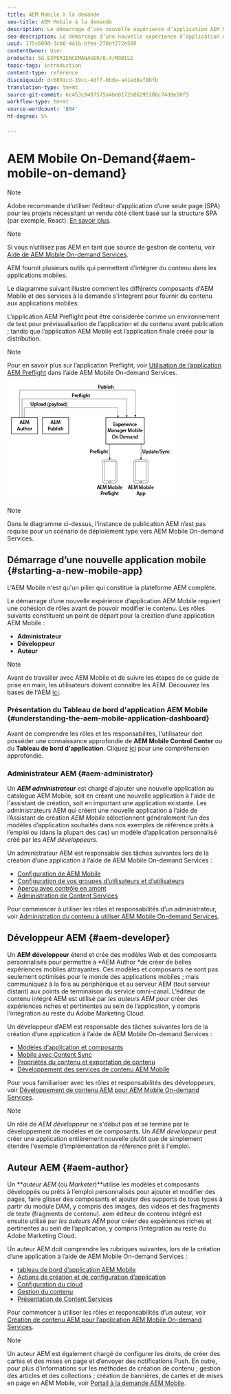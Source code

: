 ```yaml
---
title: AEM Mobile à la demande
seo-title: AEM Mobile à la demande
description: Le démarrage d’une nouvelle expérience d’application AEM Mobile requiert une cohésion de rôles avant de pouvoir modifier le contenu. Suivez cette page pour commencer à utiliser AEM services mobiles à la demande.
seo-description: Le démarrage d’une nouvelle expérience d’application AEM Mobile requiert une cohésion de rôles avant de pouvoir modifier le contenu. Suivez cette page pour commencer à utiliser AEM services mobiles à la demande.
uuid: 175c609d-3cb8-4a1b-bfea-278df272e500
contentOwner: User
products: SG_EXPERIENCEMANAGER/6.4/MOBILE
topic-tags: introduction
content-type: reference
discoiquuid: dc6891cd-19cc-4dff-8bda-a41ed8af8bfb
translation-type: tm+mt
source-git-commit: 6c453c9497575a4be0172b86295186c74d0e50f5
workflow-type: tm+mt
source-wordcount: '804'
ht-degree: 5%

---
```



# AEM Mobile On-Demand{#aem-mobile-on-demand}

>[!NOTE]
>
>Adobe recommande d’utiliser l’éditeur d’application d’une seule page (SPA) pour les projets nécessitant un rendu côté client basé sur la structure SPA (par exemple, React). [En savoir plus](/help/sites-developing/spa-overview.md).

>[!NOTE]
>
>Si vous n’utilisez pas AEM en tant que source de gestion de contenu, voir [Aide de AEM Mobile On-demand Services](https://helpx.adobe.com/digital-publishing-solution/topics.html).

AEM fournit plusieurs outils qui permettent d’intégrer du contenu dans les applications mobiles.

Le diagramme suivant illustre comment les différents composants d&#39;AEM Mobile et des services à la demande s&#39;intègrent pour fournir du contenu aux applications mobiles.

L’application AEM Preflight peut être considérée comme un environnement de test pour prévisualisation de l’application et du contenu avant publication ; tandis que l’application AEM Mobile est l’application finale créée pour la distribution.

>[!NOTE]
>
>Pour en savoir plus sur l’application Preflight, voir [Utilisation de l’application AEM Preflight](https://helpx.adobe.com/digital-publishing-solution/help/preflight-app.html) dans l’aide AEM Mobile On-demand Services.

![chlimage_1-171](assets/chlimage_1-171.png)

>[!NOTE]
>
>Dans le diagramme ci-dessus, l’instance de publication AEM n’est pas requise pour un scénario de déploiement type vers AEM Mobile On-demand Services.

## Démarrage d’une nouvelle application mobile {#starting-a-new-mobile-app}

L&#39;AEM Mobile n&#39;est qu&#39;un pilier qui constitue la plateforme AEM complète.

Le démarrage d’une nouvelle expérience d’application AEM Mobile requiert une cohésion de rôles avant de pouvoir modifier le contenu. Les rôles suivants constituent un point de départ pour la création d’une application AEM Mobile :

* **Administrateur**
* **Développeur**
* **Auteur**

>[!NOTE]
>
>Avant de travailler avec AEM Mobile et de suivre les étapes de ce guide de prise en main, les utilisateurs doivent connaître les AEM. Découvrez les bases de l&#39;AEM [ici](/help/sites-deploying/deploy.md).

### Présentation du Tableau de bord d&#39;application AEM Mobile {#understanding-the-aem-mobile-application-dashboard}

Avant de comprendre les rôles et les responsabilités, l&#39;utilisateur doit posséder une connaissance approfondie de **AEM Mobile Control Center** ou du **Tableau de bord d&#39;application**. Cliquez [ici](/help/mobile/mobile-apps-ondemand-application-dashboard.md) pour une compréhension approfondie.

### Administrateur AEM {#aem-administrator}

Un ***AEM administrateur*** est chargé d&#39;ajouter une nouvelle application au catalogue AEM Mobile, soit en créant une nouvelle application à l&#39;aide de l&#39;assistant de création, soit en important une application existante. Les administrateurs AEM qui créent une nouvelle application à l’aide de l’Assistant de création *AEM Mobile* sélectionnent généralement l’un des modèles d’application souhaités dans nos exemples de référence prêts à l’emploi ou (dans la plupart des cas) un modèle d’application personnalisé créé par les *AEM développeurs.*

Un administrateur AEM est responsable des tâches suivantes lors de la création d’une application à l’aide de AEM Mobile On-demand Services :

* [Configuration de AEM Mobile](/help/mobile/aem-mobile-setup.md)
* [Configuration de vos groupes d’utilisateurs et d’utilisateurs](/help/mobile/aem-mobile-configure-users.md)
* [Aperçu avec contrôle en amont](/help/mobile/aem-mobile-manage-ondemand-services.md)
* [Administration de Content Services](/help/mobile/developing-content-services.md)

Pour commencer à utiliser les rôles et responsabilités d’un administrateur, voir [Administration du contenu à utiliser AEM Mobile On-demand Services](/help/mobile/aem-mobile.md).

## Développeur AEM {#aem-developer}

Un **AEM développeur** étend et crée des modèles Web et des composants personnalisés pour permettre à *AEM Author *de créer de belles expériences mobiles attrayantes. Ces modèles et composants ne sont pas seulement optimisés pour le monde des applications mobiles ; mais communiquez à la fois au périphérique et au serveur AEM (tout serveur distant) aux points de terminaison du service omni-canal. L’éditeur de contenu intégré AEM est utilisé par *les auteurs AEM* pour créer des expériences riches et pertinentes au sein de l’application, y compris l’intégration au reste du Adobe Marketing Cloud.

Un développeur d’AEM est responsable des tâches suivantes lors de la création d’une application à l’aide de AEM Mobile On-demand Services :

* [Modèles d’application et composants](/help/mobile/app-templates-and-components1.md)
* [Mobile avec Content Sync](/help/mobile/mobile-ondemand-contentsync.md)
* [Propriétés du contenu et exportation de contenu](/help/mobile/on-demand-content-properties-exporting.md)
* [Développement des services de contenu AEM Mobile](/help/mobile/developing-content-services.md)

Pour vous familiariser avec les rôles et responsabilités des développeurs, voir [Développement de contenu AEM pour AEM Mobile On-demand Services](/help/mobile/aem-mobile-on-demand.md).

>[!NOTE]
>
>Un rôle de *AEM développeur* ne s&#39;début pas et se termine par le développement de modèles et de composants. Un *AEM développeur* peut créer une application entièrement nouvelle plutôt que de simplement étendre l&#39;exemple d&#39;implémentation de référence prêt à l&#39;emploi.

## Auteur AEM {#aem-author}

Un ***auteur AEM* (ou *Marketer*)**utilise les modèles et composants développés ou prêts à l’emploi personnalisés pour ajouter et modifier des pages, faire glisser des composants et ajouter des supports de tous types à partir du module DAM, y compris des images, des vidéos et des fragments de texte (fragments de contenu). aem éditeur de contenu intégré est ensuite utilisé par *les auteurs AEM* pour créer des expériences riches et pertinentes au sein de l’application, y compris l’intégration au reste du Adobe Marketing Cloud.

Un auteur AEM doit comprendre les rubriques suivantes, lors de la création d’une application à l’aide de AEM Mobile On-demand Services :

* [tableau de bord d’application AEM Mobile](/help/mobile/mobile-apps-ondemand-application-dashboard.md)
* [Actions de création et de configuration d’application](/help/mobile/mobile-apps-ondemand-application-create-configure-action.md)
* [Configuration du cloud](/help/mobile/mobile-on-demand-associating-an-on-demand-app-to-cloud-configuration.md)
* [Gestion du contenu](/help/mobile/mobile-apps-ondemand-manage-content-ondemand.md)
* [Présentation de Content Services](/help/mobile/develop-content-as-a-service.md)

Pour commencer à utiliser les rôles et responsabilités d’un auteur, voir [Création de contenu AEM pour l’application AEM Mobile On-demand Services](/help/mobile/mobile-apps-ondemand.md).

>[!NOTE]
>
>Un auteur AEM est également chargé de configurer les droits, de créer des cartes et des mises en page et d’envoyer des notifications Push. En outre, pour plus d&#39;informations sur les méthodes de création de contenu ; gestion des articles et des collections ; création de bannières, de cartes et de mises en page en AEM Mobile, voir [Portail à la demande AEM Mobile](https://helpx.adobe.com/digital-publishing-solution/topics.html#dynamicpod_reference_2).

